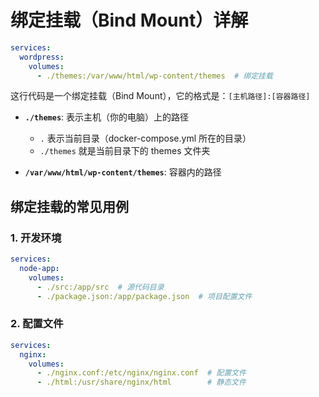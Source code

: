 # 绑定挂载（Bind Mount）详解

```yaml
services:
  wordpress:
    volumes:
      - ./themes:/var/www/html/wp-content/themes  # 绑定挂载
```

这行代码是一个绑定挂载（Bind Mount），它的格式是：`[主机路径]:[容器路径]`

- **`./themes`**: 表示主机（你的电脑）上的路径
  - `.` 表示当前目录（docker-compose.yml 所在的目录）
  - `./themes` 就是当前目录下的 themes 文件夹

- **`/var/www/html/wp-content/themes`**: 容器内的路径

## 绑定挂载的常见用例

### 1. 开发环境
```yaml
services:
  node-app:
    volumes:
      - ./src:/app/src  # 源代码目录
      - ./package.json:/app/package.json  # 项目配置文件
```

### 2. 配置文件
```yaml
services:
  nginx:
    volumes:
      - ./nginx.conf:/etc/nginx/nginx.conf  # 配置文件
      - ./html:/usr/share/nginx/html        # 静态文件
```
